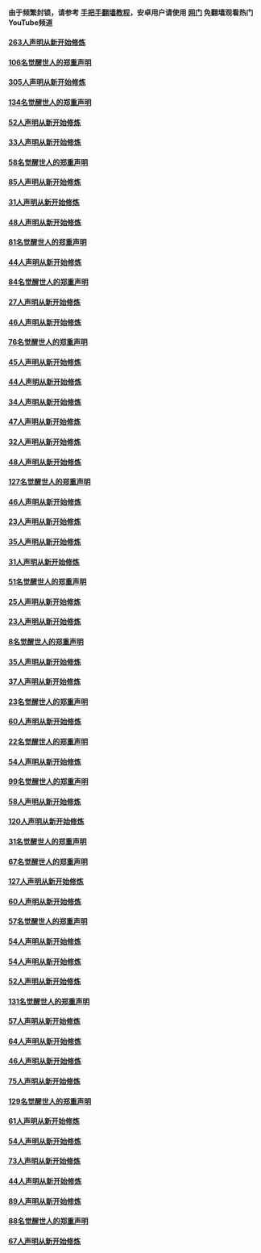 #### 由于频繁封锁，请参考 [手把手翻墙教程](https://github.com/gfw-breaker/guides/wiki/)，安卓用户请使用 [网门](https://github.com/gfw-breaker/nogfw/blob/master/dl.md?t=03270700) 免翻墙观看热门YouTube频道 

#### [263人声明从新开始修炼](../pages/91/422553.md?t=03270700) 

#### [106名觉醒世人的郑重声明](../pages/91/422552.md?t=03270700) 

#### [305人声明从新开始修炼](../pages/91/422153.md?t=03270700) 

#### [134名觉醒世人的郑重声明](../pages/91/422152.md?t=03270700) 

#### [52人声明从新开始修炼](../pages/91/421846.md?t=03270700) 

#### [33人声明从新开始修炼](../pages/91/421804.md?t=03270700) 

#### [58名觉醒世人的郑重声明](../pages/91/421845.md?t=03270700) 

#### [85人声明从新开始修炼](../pages/91/421769.md?t=03270700) 

#### [31人声明从新开始修炼](../pages/91/421763.md?t=03270700) 

#### [48人声明从新开始修炼](../pages/91/421605.md?t=03270700) 

#### [81名觉醒世人的郑重声明](../pages/91/421656.md?t=03270700) 

#### [44人声明从新开始修炼](../pages/91/421544.md?t=03270700) 

#### [84名觉醒世人的郑重声明](../pages/91/421543.md?t=03270700) 

#### [27人声明从新开始修炼](../pages/91/421465.md?t=03270700) 

#### [46人声明从新开始修炼](../pages/91/421454.md?t=03270700) 

#### [76名觉醒世人的郑重声明](../pages/91/421453.md?t=03270700) 

#### [45人声明从新开始修炼](../pages/91/421452.md?t=03270700) 

#### [44人声明从新开始修炼](../pages/91/421422.md?t=03270700) 

#### [34人声明从新开始修炼](../pages/91/421322.md?t=03270700) 

#### [47人声明从新开始修炼](../pages/91/421264.md?t=03270700) 

#### [32人声明从新开始修炼](../pages/91/421225.md?t=03270700) 

#### [48人声明从新开始修炼](../pages/91/421202.md?t=03270700) 

#### [127名觉醒世人的郑重声明](../pages/91/421224.md?t=03270700) 

#### [46人声明从新开始修炼](../pages/91/421203.md?t=03270700) 

#### [23人声明从新开始修炼](../pages/91/421138.md?t=03270700) 

#### [35人声明从新开始修炼](../pages/91/421122.md?t=03270700) 

#### [31人声明从新开始修炼](../pages/91/421081.md?t=03270700) 

#### [51名觉醒世人的郑重声明](../pages/91/421080.md?t=03270700) 

#### [25人声明从新开始修炼](../pages/91/421020.md?t=03270700) 

#### [23人声明从新开始修炼](../pages/91/420884.md?t=03270700) 

#### [8名觉醒世人的郑重声明](../pages/91/420883.md?t=03270700) 

#### [35人声明从新开始修炼](../pages/91/420809.md?t=03270700) 

#### [37人声明从新开始修炼](../pages/91/420766.md?t=03270700) 

#### [23名觉醒世人的郑重声明](../pages/91/420765.md?t=03270700) 

#### [60人声明从新开始修炼](../pages/91/420727.md?t=03270700) 

#### [22名觉醒世人的郑重声明](../pages/91/420726.md?t=03270700) 

#### [54人声明从新开始修炼](../pages/91/420529.md?t=03270700) 

#### [99名觉醒世人的郑重声明](../pages/91/420528.md?t=03270700) 

#### [58人声明从新开始修炼](../pages/91/420198.md?t=03270700) 

#### [120人声明从新开始修炼](../pages/91/420141.md?t=03270700) 

#### [31名觉醒世人的郑重声明](../pages/91/420197.md?t=03270700) 

#### [67名觉醒世人的郑重声明](../pages/91/420140.md?t=03270700) 

#### [127人声明从新开始修炼](../pages/91/420082.md?t=03270700) 

#### [60人声明从新开始修炼](../pages/91/420081.md?t=03270700) 

#### [57名觉醒世人的郑重声明](../pages/91/420080.md?t=03270700) 

#### [54人声明从新开始修炼](../pages/91/419533.md?t=03270700) 

#### [54人声明从新开始修炼](../pages/91/419532.md?t=03270700) 

#### [52人声明从新开始修炼](../pages/91/419531.md?t=03270700) 

#### [131名觉醒世人的郑重声明](../pages/91/419530.md?t=03270700) 

#### [57人声明从新开始修炼](../pages/91/419430.md?t=03270700) 

#### [64人声明从新开始修炼](../pages/91/419429.md?t=03270700) 

#### [46人声明从新开始修炼](../pages/91/419428.md?t=03270700) 

#### [75人声明从新开始修炼](../pages/91/419427.md?t=03270700) 

#### [129名觉醒世人的郑重声明](../pages/91/419426.md?t=03270700) 

#### [61人声明从新开始修炼](../pages/91/419198.md?t=03270700) 

#### [54人声明从新开始修炼](../pages/91/419197.md?t=03270700) 

#### [73人声明从新开始修炼](../pages/91/419196.md?t=03270700) 

#### [44人声明从新开始修炼](../pages/91/419075.md?t=03270700) 

#### [89人声明从新开始修炼](../pages/91/419074.md?t=03270700) 

#### [88名觉醒世人的郑重声明](../pages/91/419195.md?t=03270700) 

#### [67人声明从新开始修炼](../pages/91/419073.md?t=03270700) 

